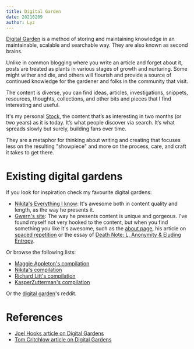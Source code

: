 ```yaml
---
title: Digital Garden
date: 20210209
author: Lyz
---
```


[Digital Garden](https://joelhooks.com/digital-garden) is a method of storing
 and maintaining knowledge in an maintainable, scalable and searchable way. They
 are also known as second brains.

Unlike in common blogging where you write an article and forget about it, posts
are treated as plants in various stages of growth and nurturing. Some might
wither and die, and others will flourish and provide a source of continued
knowledge for the gardener and folks in the community that visit.

The content is diverse, you can find ideas, articles, investigations, snippets,
resources, thoughts, collections, and other bits and pieces that I find
interesting and useful.

It's my personal [Stock](http://snarkmarket.com/2010/4890), the content that’s
as interesting in two months (or two years) as it is today. It’s what people
discover via search. It’s what spreads slowly but surely, building fans over
time.

They are a metaphor for thinking about writing and creating that focuses less on
the resulting "showpiece" and more on the process, care, and craft it takes to
get there.

# Existing digital gardens

If you look for inspiration check my favourite digital gardens:

* [Nikita's Everything I know](https://wiki.nikitavoloboev.xyz): It's awesome
    both in content quality and length, as the way he presents it.
* [Gwern's site](https://www.gwern.net/index): The way he presents content is
    unique and gorgeous. I've found myself not very hooked to the content, but
    when you find something you like it's awesome, such as the [about
    page](https://www.gwern.net/About), his article on
    [spaced repetition](https://www.gwern.net/Spaced-repetition) or the essay
    of [Death Note: L, Anonymity & Eluding
    Entropy](https://www.gwern.net/Death-Note-Anonymity).

Or browse the following lists:

* [Maggie Appleton's compilation](https://github.com/MaggieAppleton/digital-gardeners)
* [Nikita's
    compilation](https://wiki.nikitavoloboev.xyz/other/wiki-workflow#similar-wikis-i-liked)
* [Richard Litt's compilation](https://github.com/RichardLitt/meta-knowledge)
* [KasperZutterman's compilation](https://github.com/KasperZutterman/Second-Brain)

Or the [digital garden](https://www.reddit.com/r/DigitalGardens/)'s reddit.

# References

* [Joel Hooks article on Digital Gardens](https://joelhooks.com/digital-garden)
* [Tom Critchlow article on Digital Gardens](https://tomcritchlow.com/2019/02/17/building-digital-garden/)

